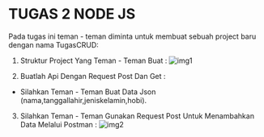 # TUGAS 2 NODE JS

Pada tugas ini teman - teman diminta untuk membuat sebuah project baru dengan nama TugasCRUD:

1. Struktur Project Yang Teman - Teman Buat :
![img1](https://lh3.googleusercontent.com/1DaUFSZJwTlTbzFTXhKmAKU9M7UAc1RksllRxBOOeDNBG9DyKENRYrXJcUSe4qc7hxvUQvKuM32DmlxYWTFH0tpc3P9hL0bqJiaC29kRoyGY0b7xAPguzYQqYKTb2qbAYLPamdxI)

2. Buatlah Api Dengan Request Post Dan Get :
- Silahkan Teman - Teman Buat Data Json (nama,tanggallahir,jeniskelamin,hobi).

3. Silahkan Teman - Teman Gunakan Request Post Untuk Menambahkan Data Melalui Postman :
![img2](https://lh3.googleusercontent.com/Q9r1whErZnHw6arxXrCQx1lrERt0ApD7hQpIScOFEigYekP7CxFRX-hDPG8oDYu7jmjvWfIFb2ArkXRuSJrO82kB4qNrbntpgLczwiru6e3J-VZlXoluxoYnA1DmQOP2j077paPk)

